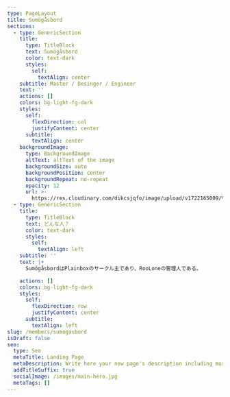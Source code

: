 ```yaml
---
type: PageLayout
title: Sumögåsbord
sections:
  - type: GenericSection
    title:
      type: TitleBlock
      text: Sumögåsbord
      color: text-dark
      styles:
        self:
          textAlign: center
    subtitle: Master / Desinger / Engineer
    text: ''
    actions: []
    colors: bg-light-fg-dark
    styles:
      self:
        flexDirection: col
        justifyContent: center
      subtitle:
        textAlign: center
    backgroundImage:
      type: BackgroundImage
      altText: altText of the image
      backgroundSize: auto
      backgroundPosition: center
      backgroundRepeat: no-repeat
      opacity: 12
      url: >-
        https://res.cloudinary.com/dikcsjqfo/image/upload/v1722165009/%E5%A4%8F_-_%E3%83%A9%E3%83%95_%E6%A8%9985%E6%A5%BD25_-_%E3%83%89_%E3%83%89%E3%82%A2%E3%83%83%E3%83%97_yktcns.png
  - type: GenericSection
    title:
      type: TitleBlock
      text: どんな人？
      color: text-dark
      styles:
        self:
          textAlign: left
    subtitle: ''
    text: |+
      SumögåsbordはPlainboxのサークル主であり、RooLoneの管理人である。

    actions: []
    colors: bg-light-fg-dark
    styles:
      self:
        flexDirection: row
        justifyContent: center
      subtitle:
        textAlign: left
slug: /members/sumogasbord
isDraft: false
seo:
  type: Seo
  metaTitle: Landing Page
  metaDescription: Write here your new page's description including most relevant keywords.
  addTitleSuffix: true
  socialImage: /images/main-hero.jpg
  metaTags: []
---
```

